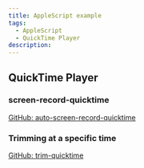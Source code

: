 ```yaml
---
title: AppleScript example
tags:
  - AppleScript
  - QuickTime Player
description:
---
```


## QuickTime Player

### screen-record-quicktime

[GitHub: auto-screen-record-quicktime](https://github.com/7rikazhexde/auto-screen-record-quicktime#readme)

### Trimming at a specific time

[GitHub: trim-quicktime](https://github.com/7rikazhexde/trim-quicktime#readme)
